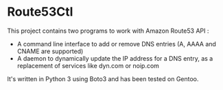 Route53Ctl
==========

This project contains two programs to work with Amazon Route53 API :
 - A command line interface to add or remove DNS entries (A, AAAA and CNAME are 
 supported)
 - A daemon to dynamically update the IP address for a DNS entry, as a 
 replacement of services like dyn.com or noip.com

It's written in Python 3 using Boto3 and has been tested on Gentoo.

